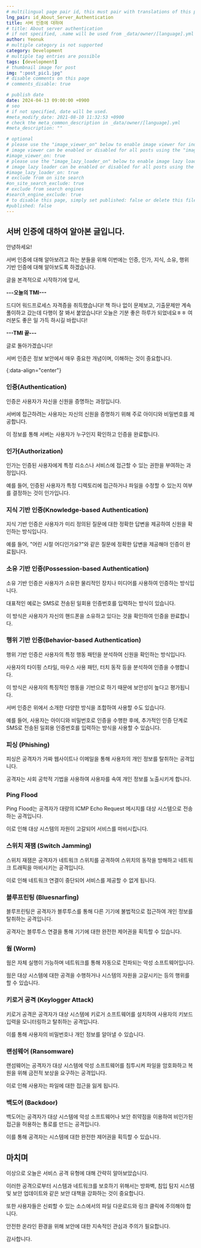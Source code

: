 ```yaml
---
# multilingual page pair id, this must pair with translations of this page. (This name must be unique)
lng_pair: id_About_Server_Authentication
title: 서버 인증에 대하여
# title: About server authentication
# if not specified, .name will be used from _data/owner/[language].yml
author: Yeonuk
# multiple category is not supported
category: Development
# multiple tag entries are possible
tags: [development]
# thumbnail image for post
img: ":post_pic1.jpg"
# disable comments on this page
# comments_disable: true

# publish date
date: 2024-04-13 09:00:00 +0900
# seo
# if not specified, date will be used.
#meta_modify_date: 2021-08-10 11:32:53 +0900
# check the meta_common_description in _data/owner/[language].yml
#meta_description: ""

# optional
# please use the "image_viewer_on" below to enable image viewer for individual pages or posts (_posts/ or [language]/_posts folders).
# image viewer can be enabled or disabled for all posts using the "image_viewer_posts: true" setting in _data/conf/main.yml.
#image_viewer_on: true
# please use the "image_lazy_loader_on" below to enable image lazy loader for individual pages or posts (_posts/ or [language]/_posts folders).
# image lazy loader can be enabled or disabled for all posts using the "image_lazy_loader_posts: true" setting in _data/conf/main.yml.
#image_lazy_loader_on: true
# exclude from on site search
#on_site_search_exclude: true
# exclude from search engines
#search_engine_exclude: true
# to disable this page, simply set published: false or delete this file
#published: false
---
```


<!-- outline-start -->

## 서버 인증에 대하여 알아본 글입니다.

안녕하세요!

서버 인증에 대해 알아보려고 하는 분들을 위해 이번에는 인증, 인가, 지식, 소유, 행위 기반 인증에 대해 알아보도록 하겠습니다.

글을 본격적으로 시작하기에 앞서,

**---오늘의 TMI---**

드디어 워드프로세스 자격증을 취득했습니다! 책 하나 없이 문제보고, 기출문제만 계속 풀이하고 갔는데 다행이 잘 봐서 붙었습니다! 오늘은 기분 좋은 하루가 되었네요ㅎㅎ 여러분도 좋은 일 가득 하시길 바랍니다!

**---TMI 끝---**

글로 돌아가겠습니다!

서버 인증은 정보 보안에서 매우 중요한 개념이며, 이해하는 것이 중요합니다.

{:data-align="center"}

<!-- outline-end -->

### 인증(Authentication)

인증은 사용자가 자신을 신원을 증명하는 과정입니다.

서버에 접근하려는 사용자는 자신의 신원을 증명하기 위해 주로 아이디와 비밀번호를 제공합니다.

이 정보를 통해 서버는 사용자가 누구인지 확인하고 인증을 완료합니다.

### 인가(Authorization)

인가는 인증된 사용자에게 특정 리소스나 서비스에 접근할 수 있는 권한을 부여하는 과정입니다.

예를 들어, 인증된 사용자가 특정 디렉토리에 접근하거나 파일을 수정할 수 있는지 여부를 결정하는 것이 인가입니다.

### 지식 기반 인증(Knowledge-based Authentication)

지식 기반 인증은 사용자가 미리 정의된 질문에 대한 정확한 답변을 제공하여 신원을 확인하는 방식입니다.

예를 들어, "어린 시절 어디인가요?"와 같은 질문에 정확한 답변을 제공해야 인증이 완료됩니다.

### 소유 기반 인증(Possession-based Authentication)

소유 기반 인증은 사용자가 소유한 물리적인 장치나 미디어를 사용하여 인증하는 방식입니다.

대표적인 예로는 SMS로 전송된 일회용 인증번호를 입력하는 방식이 있습니다.

이 방식은 사용자가 자신의 핸드폰을 소유하고 있다는 것을 확인하여 인증을 완료합니다.

### 행위 기반 인증(Behavior-based Authentication)

행위 기반 인증은 사용자의 특정 행동 패턴을 분석하여 신원을 확인하는 방식입니다.

사용자의 타이핑 스타일, 마우스 사용 패턴, 터치 동작 등을 분석하여 인증을 수행합니다.

이 방식은 사용자의 특징적인 행동을 기반으로 하기 때문에 보안성이 높다고 평가됩니다.

서버 인증은 위에서 소개한 다양한 방식을 조합하여 사용할 수도 있습니다.

예를 들어, 사용자는 아이디와 비밀번호로 인증을 수행한 후에, 추가적인 인증 단계로 SMS로 전송된 일회용 인증번호를 입력하는 방식을 사용할 수 있습니다.

### 피싱 (Phishing)

피싱은 공격자가 가짜 웹사이트나 이메일을 통해 사용자의 개인 정보를 탈취하는 공격입니다.

공격자는 사회 공학적 기법을 사용하여 사용자를 속여 개인 정보를 노출시키게 합니다.

### Ping Flood

Ping Flood는 공격자가 대량의 ICMP Echo Request 메시지를 대상 시스템으로 전송하는 공격입니다.

이로 인해 대상 시스템의 자원이 고갈되어 서비스를 마비시킵니다.

### 스위치 재잼 (Switch Jamming)

스위치 재잼은 공격자가 네트워크 스위치를 공격하여 스위치의 동작을 방해하고 네트워크 트래픽을 마비시키는 공격입니다.

이로 인해 네트워크 연결이 중단되어 서비스를 제공할 수 없게 됩니다.

### 블루프린팅 (Bluesnarfing)

블루프린팅은 공격자가 블루투스를 통해 다른 기기에 불법적으로 접근하여 개인 정보를 탈취하는 공격입니다.

공격자는 블루투스 연결을 통해 기기에 대한 완전한 제어권을 획득할 수 있습니다.

### 웜 (Worm)

웜은 자체 실행이 가능하며 네트워크를 통해 자동으로 전파되는 악성 소프트웨어입니다.

웜은 대상 시스템에 대한 공격을 수행하거나 시스템의 자원을 고갈시키는 등의 행위를 할 수 있습니다.

### 키로거 공격 (Keylogger Attack)

키로거 공격은 공격자가 대상 시스템에 키로거 소프트웨어를 설치하여 사용자의 키보드 입력을 모니터링하고 탈취하는 공격입니다.

이를 통해 사용자의 비밀번호나 개인 정보를 알아낼 수 있습니다.

### 랜섬웨어 (Ransomware)

랜섬웨어는 공격자가 대상 시스템에 악성 소프트웨어를 침투시켜 파일을 암호화하고 복원을 위해 금전적 보상을 요구하는 공격입니다.

이로 인해 사용자는 파일에 대한 접근을 잃게 됩니다.

### 백도어 (Backdoor)

백도어는 공격자가 대상 시스템에 악성 소프트웨어나 보안 취약점을 이용하여 비인가된 접근을 허용하는 통로를 만드는 공격입니다.

이를 통해 공격자는 시스템에 대한 완전한 제어권을 획득할 수 있습니다.

## 마치며

이상으로 오늘은 서비스 공격 유형에 대해 간략히 알아보았습니다.

이러한 공격으로부터 시스템과 네트워크를 보호하기 위해서는 방화벽, 침입 탐지 시스템 및 보안 업데이트와 같은 보안 대책을 강화하는 것이 중요합니다.

또한 사용자들은 신뢰할 수 있는 소스에서의 파일 다운로드와 링크 클릭에 주의해야 합니다.

안전한 온라인 환경을 위해 보안에 대한 지속적인 관심과 주의가 필요합니다.

감사합니다.
